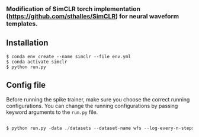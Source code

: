 ### Modification of SimCLR torch implementation (https://github.com/sthalles/SimCLR) for neural waveform templates. 

## Installation

```
$ conda env create --name simclr --file env.yml
$ conda activate simclr
$ python run.py
```

## Config file

Before running the spike trainer, make sure you choose the correct running configurations. You can change the running configurations by passing keyword arguments to the ```run.py``` file.

```python

$ python run.py -data ./datasets --dataset-name wfs --log-every-n-steps 100 --epochs 100 

```
